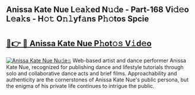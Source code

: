 ## Anissa Kate Nue L𝚎a𝚔ed N𝚞𝚍e - Part-168 Vi𝚍𝚎o L𝚎a𝚔s - H𝚘𝚝 O𝚗𝚕yf𝚊ns P𝚑𝚘tos Spcie

# <h2><a href="http://kf4z75.oniu.top/?m=Anissa+Kate+Nue">🔗👉 🔴 Anissa Kate Nue P𝚑ot𝚘𝚜 V𝚒d𝚎o</a></h2>

[![Anissa Kate Nue Nu𝚍e𝚜](https://i.imgur.com/0qMVB7G.gif)](http://kf4z75.oniu.top/?m=Anissa+Kate+Nue)
Web-based artist and dance performer Anissa Kate Nue, recognized for publishing dance and lifestyle tutorials through solo and collaborative dance acts and brief films. Approachability and authenticity are the cornerstones of Anissa Kate Nue's public persona, but the enigma of his private life continues to intrigue the public.  
